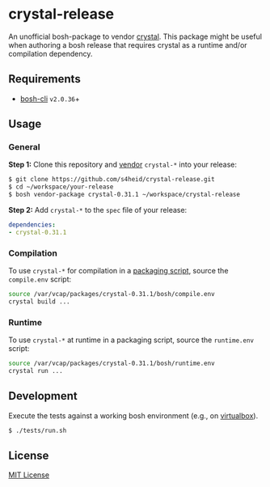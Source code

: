 # crystal-release

An unofficial bosh-package to vendor [crystal](https://crystal-lang.org).
This package might be useful when authoring a bosh release that requires
crystal as a runtime and/or compilation dependency.


## Requirements

 * [bosh-cli](https://github.com/cloudfoundry/bosh-cli) `v2.0.36`+


## Usage

### General

**Step 1:** Clone this repository and [vendor](https://bosh.io/docs/package-vendoring/#vendor)
`crystal-*` into your release:

```bash
$ git clone https://github.com/s4heid/crystal-release.git
$ cd ~/workspace/your-release
$ bosh vendor-package crystal-0.31.1 ~/workspace/crystal-release
```

**Step 2:** Add `crystal-*` to the `spec` file of your release:

```yaml
dependencies:
- crystal-0.31.1
```

### Compilation

To use `crystal-*` for compilation in a [packaging script](https://bosh.io/docs/packages/#create-a-packaging-script),
source the `compile.env` script:

```bash
source /var/vcap/packages/crystal-0.31.1/bosh/compile.env
crystal build ...
```

### Runtime

To use `crystal-*` at runtime in a packaging script, source the `runtime.env`
script:

```bash
source /var/vcap/packages/crystal-0.31.1/bosh/runtime.env
crystal run ...
```


## Development

Execute the tests against a working bosh environment (e.g., on [virtualbox](https://bosh.io/docs/bosh-lite/)).

```bash
$ ./tests/run.sh
```


## License

[MIT License](./LICENSE)
